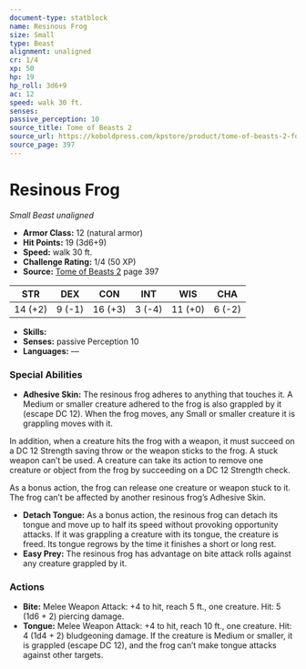 ```yaml
---
document-type: statblock
name: Resinous Frog
size: Small
type: Beast
alignment: unaligned
cr: 1/4
xp: 50
hp: 19
hp_roll: 3d6+9
ac: 12
speed: walk 30 ft.
senses: 
passive_perception: 10
source_title: Tome of Beasts 2
source_url: https://koboldpress.com/kpstore/product/tome-of-beasts-2-for-5th-edition
source_page: 397
---
```


# Resinous Frog

*Small* *Beast* *unaligned*

- **Armor Class:** 12 (natural armor)
- **Hit Points:** 19 (3d6+9)
- **Speed:** walk 30 ft.
- **Challenge Rating:** 1/4 (50 XP)
- **Source:** [Tome of Beasts 2](https://koboldpress.com/kpstore/product/tome-of-beasts-2-for-5th-edition) page 397

| STR | DEX | CON | INT | WIS | CHA |
| --- | --- | --- | --- | --- | --- |
| 14 (+2) | 9 (-1) | 16 (+3) | 3 (-4) | 11 (+0) | 6 (-2) |

- **Skills:** 
- **Senses:** passive Perception 10
- **Languages:** —

### Special Abilities

- **Adhesive Skin:** The resinous frog adheres to anything that touches it. A Medium or smaller creature adhered to the frog is also grappled by it (escape DC 12). When the frog moves, any Small or smaller creature it is grappling moves with it.

In addition, when a creature hits the frog with a weapon, it must succeed on a DC 12 Strength saving throw or the weapon sticks to the frog. A stuck weapon can’t be used. A creature can take its action to remove one creature or object from the frog by succeeding on a DC 12 Strength check.

As a bonus action, the frog can release one creature or weapon stuck to it. The frog can’t be affected by another resinous frog’s Adhesive Skin.
- **Detach Tongue:** As a bonus action, the resinous frog can detach its tongue and move up to half its speed without provoking opportunity attacks. If it was grappling a creature with its tongue, the creature is freed. Its tongue regrows by the time it finishes a short or long rest.
- **Easy Prey:** The resinous frog has advantage on bite attack rolls against any creature grappled by it.

### Actions

- **Bite:** Melee Weapon Attack: +4 to hit, reach 5 ft., one creature. Hit: 5 (1d6 + 2) piercing damage.
- **Tongue:** Melee Weapon Attack: +4 to hit, reach 10 ft., one creature. Hit: 4 (1d4 + 2) bludgeoning damage. If the creature is Medium or smaller, it is grappled (escape DC 12), and the frog can’t make tongue attacks against other targets.
